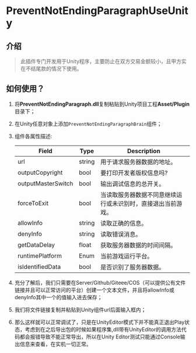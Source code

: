 # PreventNotEndingParagraphUseUnity
## 介绍
> 此插件专门开发用于Unity程序，主要防止在双方交易金额较小，且甲方实在不结尾款的情况下使用。

## 如何使用？
  1. 将**PreventNotEndingParagraph.dll**复制粘贴到Unity项目工程**Asset/Plugin**目录下；
  2. 在Unity任意对象上添加`PreventNotEndingParagraphBrain`组件；
  3. 组件各属性描述:
  
     Field | Type | Description 
     ----- | ---- | ----------- 
     url|string|用于请求服务器数据的地址。
     outputCopyright|bool|要打印开发者版权信息吗?
     outputMasterSwitch|bool|输出调试信息的总开关。
     forceToExit|bool|当读取服务器数据不同意继续运行或未识别时，直接退出当前游戏。
     allowInfo|string|读取正确的信息。
     denyInfo|string|读取错误消息。
     getDataDelay|float|获取服务器数据的时间间隔。
     runtimePlatform|Enum|当前游戏运行平台。
     isIdentifiedData|bool|是否识别了服务器数据。
     
   4. 充分了解后，我们只需要在Server/Github/Giteee/COS（可以提供公有文件链接并且可以正常访问的平台）创建一个文本文件，并且将allowInfo或denyInfo其中一个的值输入进去保存；
   5. 我们将文件链接复制并粘贴到Unity组件url后面输入框内；
   6. 那么这样就可以正常调试了，只是在UnityEditor模式下并不能真正退出Play状态，考虑到在之后导出包的时候如果程序集,dll带有UnityEditor的调用方法代码都会报错导致不能正常导出，所以在Unity Editor测试只能通过Console输出信息来查看，在实机一切正常。
   

